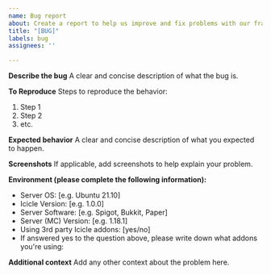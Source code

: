```yaml
---
name: Bug report
about: Create a report to help us improve and fix problems with our framework.
title: "[BUG]"
labels: bug
assignees: ''

---
```


**Describe the bug**
A clear and concise description of what the bug is.

**To Reproduce**
Steps to reproduce the behavior:
1. Step 1
2. Step 2
3. etc.

**Expected behavior**
A clear and concise description of what you expected to happen.

**Screenshots**
If applicable, add screenshots to help explain your problem.

**Environment (please complete the following information):**
 - Server OS: [e.g. Ubuntu 21.10]
 - Icicle Version: [e.g. 1.0.0]
 - Server Software: [e.g. Spigot, Bukkit, Paper]
 - Server (MC) Version: [e.g. 1.18.1]
 - Using 3rd party Icicle addons: [yes/no]
 - If answered yes to the question above, please write down what addons you're using: 

**Additional context**
Add any other context about the problem here.
